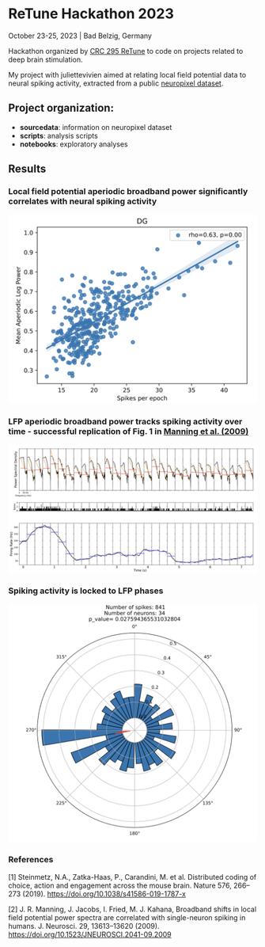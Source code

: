 # ReTune Hackathon 2023

October 23-25, 2023 | Bad Belzig, Germany

Hackathon organized by [CRC 295 ReTune]([url](https://sfb-retune.de/en/home/)) to code on projects related to deep brain stimulation. 

My project with juliettevivien aimed at relating local field potential data to neural spiking activity, extracted from a public [neuropixel dataset]([url](https://doi.org/10.1038/s41586-019-1787-x)).

## Project organization:

- **sourcedata**: information on neuropixel dataset
- **scripts**: analysis scripts
- **notebooks**: exploratory analyses

## Results
### Local field potential aperiodic broadband power significantly correlates with neural spiking activity
![Alt text](image.png)

### LFP aperiodic broadband power tracks spiking activity over time - successful replication of Fig. 1 in [Manning et al. (2009)]([url](https://doi.org/10.1523/JNEUROSCI.2041-09.2009))
![Alt text](image-1.png)
### Spiking activity is locked to LFP phases
![Alt text](image-2.png)

### References

[1] Steinmetz, N.A., Zatka-Haas, P., Carandini, M. et al. Distributed coding of choice, action and engagement across the mouse brain. Nature 576, 266–273 (2019). https://doi.org/10.1038/s41586-019-1787-x

[2] J. R. Manning, J. Jacobs, I. Fried, M. J. Kahana, Broadband shifts in local field potential power spectra are correlated with single-neuron spiking in humans. J. Neurosci. 29, 13613–13620 (2009). https://doi.org/10.1523/JNEUROSCI.2041-09.2009

